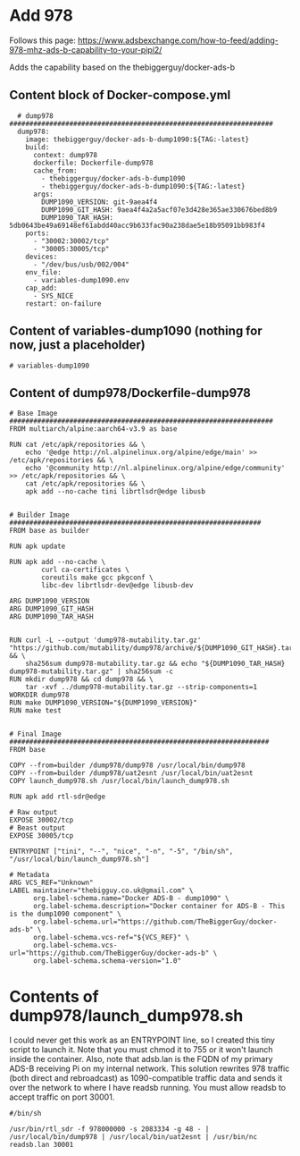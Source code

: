 # Add 978

Follows this page: https://www.adsbexchange.com/how-to-feed/adding-978-mhz-ads-b-capability-to-your-pipi2/

Adds the capability based on the thebiggerguy/docker-ads-b

## Content block of Docker-compose.yml

```
  # dump978 ##################################################################
  dump978:
    image: thebiggerguy/docker-ads-b-dump1090:${TAG:-latest}
    build:
      context: dump978
      dockerfile: Dockerfile-dump978
      cache_from:
        - thebiggerguy/docker-ads-b-dump1090
        - thebiggerguy/docker-ads-b-dump1090:${TAG:-latest}
      args:
        DUMP1090_VERSION: git-9aea4f4
        DUMP1090_GIT_HASH: 9aea4f4a2a5acf07e3d428e365ae330676bed8b9
        DUMP1090_TAR_HASH: 5db0643be49a69148ef61abdd40acc9b633fac90a238dae5e18b95091bb983f4
    ports:
      - "30002:30002/tcp"
      - "30005:30005/tcp"
    devices:
      - "/dev/bus/usb/002/004"
    env_file:
      - variables-dump1090.env
    cap_add:
      - SYS_NICE
    restart: on-failure
```

## Content of variables-dump1090 (nothing for now, just a placeholder)

```
# variables-dump1090
```

## Content of dump978/Dockerfile-dump978

```
# Base Image ##################################################################
FROM multiarch/alpine:aarch64-v3.9 as base

RUN cat /etc/apk/repositories && \
    echo '@edge http://nl.alpinelinux.org/alpine/edge/main' >> /etc/apk/repositories && \
    echo '@community http://nl.alpinelinux.org/alpine/edge/community' >> /etc/apk/repositories && \
    cat /etc/apk/repositories && \
    apk add --no-cache tini librtlsdr@edge libusb


# Builder Image ###############################################################
FROM base as builder

RUN apk update

RUN apk add --no-cache \
        curl ca-certificates \
        coreutils make gcc pkgconf \
        libc-dev librtlsdr-dev@edge libusb-dev

ARG DUMP1090_VERSION
ARG DUMP1090_GIT_HASH
ARG DUMP1090_TAR_HASH


RUN curl -L --output 'dump978-mutability.tar.gz' "https://github.com/mutability/dump978/archive/${DUMP1090_GIT_HASH}.tar.gz" && \
    sha256sum dump978-mutability.tar.gz && echo "${DUMP1090_TAR_HASH}  dump978-mutability.tar.gz" | sha256sum -c
RUN mkdir dump978 && cd dump978 && \
    tar -xvf ../dump978-mutability.tar.gz --strip-components=1
WORKDIR dump978
RUN make DUMP1090_VERSION="${DUMP1090_VERSION}"
RUN make test


# Final Image #################################################################
FROM base

COPY --from=builder /dump978/dump978 /usr/local/bin/dump978
COPY --from=builder /dump978/uat2esnt /usr/local/bin/uat2esnt
COPY launch_dump978.sh /usr/local/bin/launch_dump978.sh

RUN apk add rtl-sdr@edge

# Raw output
EXPOSE 30002/tcp
# Beast output
EXPOSE 30005/tcp

ENTRYPOINT ["tini", "--", "nice", "-n", "-5", "/bin/sh", "/usr/local/bin/launch_dump978.sh"]

# Metadata
ARG VCS_REF="Unknown"
LABEL maintainer="thebigguy.co.uk@gmail.com" \
      org.label-schema.name="Docker ADS-B - dump1090" \
      org.label-schema.description="Docker container for ADS-B - This is the dump1090 component" \
      org.label-schema.url="https://github.com/TheBiggerGuy/docker-ads-b" \
      org.label-schema.vcs-ref="${VCS_REF}" \
      org.label-schema.vcs-url="https://github.com/TheBiggerGuy/docker-ads-b" \
      org.label-schema.schema-version="1.0"
```

# Contents of dump978/launch_dump978.sh

I could never get this work as an ENTRYPOINT line, so I created this tiny script to launch it. Note that you must chmod it to 755 or it won't launch inside the container. Also, note that adsb.lan is the FQDN of my primary ADS-B receiving Pi on my internal network. This solution rewrites 978 traffic (both direct and rebroadcast) as 1090-compatible traffic data and sends it over the network to where I have readsb running. You must allow readsb to accept traffic on port 30001.

```
#/bin/sh

/usr/bin/rtl_sdr -f 978000000 -s 2083334 -g 48 - | /usr/local/bin/dump978 | /usr/local/bin/uat2esnt | /usr/bin/nc readsb.lan 30001
```
